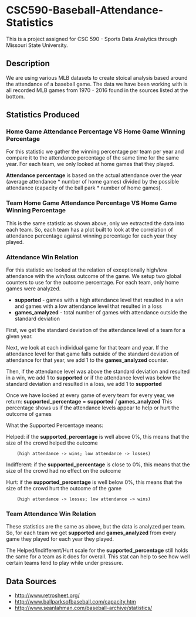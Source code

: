 # CSC590-Baseball-Attendance-Statistics
This is a project assigned for CSC 590 - Sports Data Analytics through Missouri State University.

## Description
We are using various MLB datasets to create stoical analysis based around the attendance of a baseball game.
The data we have been working with is all recorded MLB games from 1970 - 2016 found in the sources listed at the bottom.

## Statistics Produced

### Home Game Attendance Percentage VS Home Game Winning Percentage
For this statistic we gather the winning percentage per team per year and compare it to the attendance percentage
of the same time for the same year. For each team, we only looked at home games that they played.

__Attendance percentage__ is based on the actual attendance over the year (average attendance * number of home games)
divided by the possible attendance (capacity of the ball park * number of home games).

### Team Home Game Attendance Percentage VS Home Game Winning Percentage
This is the same statistic as shown above, only we extracted the data into each team. So, each team has a plot built
to look at the correlation of attendance percentage against winning percentage for each year they played.

### Attendance Win Relation
For this statistic we looked at the relation of exceptionally high/low attendance with the win/loss outcome of the game.
We setup two global counters to use for the outcome percentage. For each team, only home games were analyzed.
- __supported__ - games with a high attendance level that resulted in a win and games with a low attendance level that resulted in a loss
- __games_amalyzed__ - total number of games with attendance outside the standard deviation

First, we get the standard deviation of the attendance level of a team for a given year.

Next, we look at each individual game for that team and year. If the attendance level for that game falls outside of the
standard deviation of attendance for that year, we add 1 to the __games_analyzed__ counter.

Then, if the attendance level was above the standard deviation and resulted in a win, we add 1 to __supported__
or if the attendance level was below the standard deviation and resulted in a loss, we add 1 to __supported__

Once we have looked at every game of every team for every year, we return:
__supported_percentage__ = __supported__ / __games_analyzed__
This percentage shows us if the attendance levels appear to help or hurt the outcome of games


What the Supported Percentage means:

Helped: if the __supported_percentage__ is well above 0%, this means that the size of the crowd helped the outcome

        (high attendance -> wins; low attendance -> losses)

Indifferent: if the __supported_percentage__ is close to 0%, this means that the size of the crowd had no effect on the outcome

Hurt: if the __supported_percentage__ is well below 0%, this means that the size of the crowd hurt the outcome of the game

        (high attendance -> losses; low attendance -> wins)

### Team Attendance Win Relation
These statistics are the same as above, but the data is analyzed per team. So, for each team we get __supported__ and
__games_analyzed__ from every game they played for each year they played.

The Helped/Indifferent/Hurt scale for the __supported_percentage__ still holds the same for a team as it does for overall.
This stat can help to see how well certain teams tend to play while under pressure.

## Data Sources
- http://www.retrosheet.org/
- http://www.ballparksofbaseball.com/capacity.htm
- http://www.seanlahman.com/baseball-archive/statistics/
